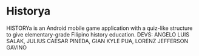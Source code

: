 # Historya

HISTORYa is an Android mobile game application with a quiz-like structure to give elementary-grade Filipino history education. 
DEVS: ANGELO LUIS SALAK, JULIUS CAESAR PINEDA, GIAN KYLE PUA, LORENZ JEFFERSON GAVINO
